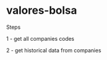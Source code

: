 # valores-bolsa

Steps
<p>1 - get all companies codes</p>
<p>2 - get historical data from companies</p> 

